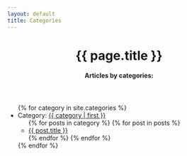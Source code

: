 ```yaml
---
layout: default
title: Categories
---
```


<header id="post-header">
    <h1 id="post-title">{{ page.title }}</h1>
    <h4 id="post-subtitle">Articles by categories:</h4>
</header>

<div id="post-content">
  <ul>
  {% for category in site.categories %}
    <li>Category: <a name="{{ category | first }}" href="{{ site.baseurl }}/{{ category | first }}">{{ category | first }}</a>
      <ul>
      {% for posts in category %}
        {% for post in posts %}
          <li><a href="{{ site.baseurl }}{{ post.url }}">{{ post.title }}</a></li>
        {% endfor %}
      {% endfor %}
      </ul>
    </li>
  {% endfor %}
  </ul>
</div>